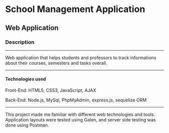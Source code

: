 # School Management Application
## Web Application

### Description
---
Web application that helps students and professors to track informations about their courses, semesters and tasks overall. 

---

#### Technologies used
Front-End: HTML5, CSS3, JavaScript, AJAX

Back-End: Node.js, MySql, PhpMyAdmin, express.js, sequelize ORM

---

This project made me familiar with different web technologies and tools. Application layouts were tested using Galen, and server side testing was done using Postman.
